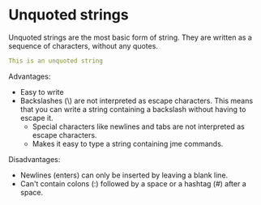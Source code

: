 # Unquoted strings

Unquoted strings are the most basic form of string. They are written as a sequence of characters, without any quotes.

```yaml
This is an unquoted string
```

Advantages:
- Easy to write
- Backslashes (\\) are not interpreted as escape characters. This means that you can write a string containing a backslash without having to escape it.
  - Special characters like newlines and tabs are not interpreted as escape characters.
  - Makes it easy to type a string containing jme commands.

Disadvantages:
- Newlines (enters) can only be inserted by leaving a blank line.
- Can't contain colons (:) followed by a space or a hashtag (#) after a space.